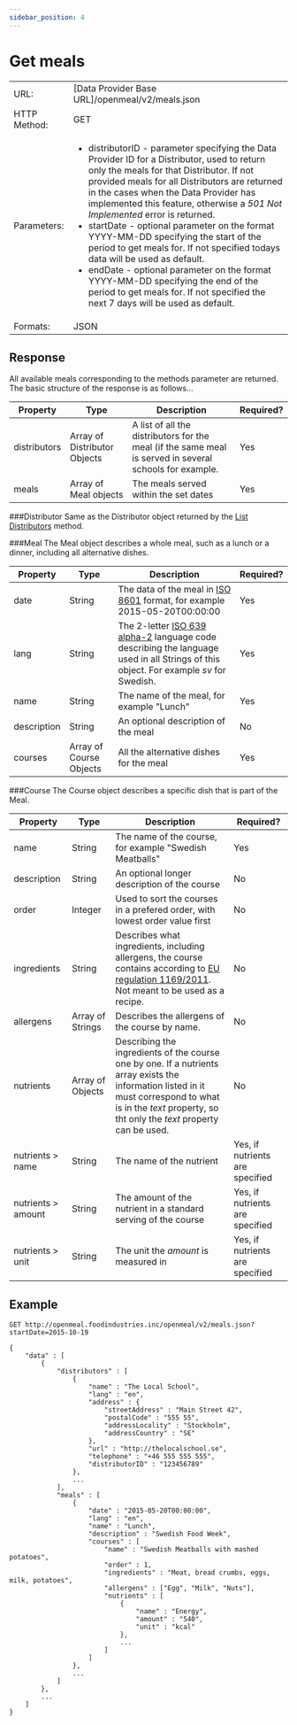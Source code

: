 ```yaml
---
sidebar_position: 4
---
```


# Get meals

<table>
	<tr>
		<td>URL: </td>
		<td>[Data Provider Base URL]/openmeal/v2/meals.json</td>
	</tr>
	<tr>
		<td>HTTP Method: </td>
		<td>GET</td>
	</tr>
	<tr>
		<td>Parameters: </td>
		<td><ul>
			<li>distributorID - parameter specifying the Data Provider ID for a Distributor, used to return only the meals for that Distributor. If not provided meals for all Distributors are returned in the cases when the Data Provider has implemented this feature, otherwise a <i>501 Not Implemented</i> error is returned.</li>
			<li>startDate - optional parameter on the format YYYY-MM-DD specifying the start of the period to get meals for. If not specified todays data will be used as default.</li>
			<li>endDate - optional parameter on the format YYYY-MM-DD specifying the end of the period to get meals for. If not specified the next 7 days will be used as default.</li>
		</ul></td>
	</tr>
	<tr>
		<td>Formats: </td>
		<td>JSON</td>
	</tr>
</table>

## Response

All available meals corresponding to the methods parameter are returned. The basic structure of the response is as follows...

| Property     | Type                         | Description                                                                                             | Required? |
| ------------ | ---------------------------- | ------------------------------------------------------------------------------------------------------- | --------- |
| distributors | Array of Distributor Objects | A list of all the distributors for the meal (if the same meal is served in several schools for example. | Yes       |
| meals        | Array of Meal objects        | The meals served within the set dates                                                                   | Yes       |

###Distributor
Same as the Distributor object returned by the [List Distributors](/doc/list-distributors.html) method.

###Meal
The Meal object describes a whole meal, such as a lunch or a dinner, including all alternative dishes.

| Property    | Type                    | Description                                                                                                                                                                    | Required? |
| ----------- | ----------------------- | ------------------------------------------------------------------------------------------------------------------------------------------------------------------------------ | --------- |
| date        | String                  | The data of the meal in [ISO 8601](http://en.wikipedia.org/wiki/ISO_8601) format, for example 2015-05-20T00:00:00                                                              | Yes       |
| lang        | String                  | The 2-letter [ISO 639 alpha-2](http://en.wikipedia.org/wiki/ISO_639-1) language code describing the language used in all Strings of this object. For example _sv_ for Swedish. | Yes       |
| name        | String                  | The name of the meal, for example "Lunch"                                                                                                                                      | Yes       |
| description | String                  | An optional description of the meal                                                                                                                                            | No        |
| courses     | Array of Course Objects | All the alternative dishes for the meal                                                                                                                                        | Yes       |

###Course
The Course object describes a specific dish that is part of the Meal.

| Property           | Type             | Description                                                                                                                                                                                                                          | Required?                       |
| ------------------ | ---------------- | ------------------------------------------------------------------------------------------------------------------------------------------------------------------------------------------------------------------------------------ | ------------------------------- |
| name               | String           | The name of the course, for example "Swedish Meatballs"                                                                                                                                                                              | Yes                             |
| description        | String           | An optional longer description of the course                                                                                                                                                                                         | No                              |
| order              | Integer          | Used to sort the courses in a prefered order, with lowest order value first                                                                                                                                                          | No                              |
| ingredients        | String           | Describes what ingredients, including allergens, the course contains according to [EU regulation 1169/2011](http://eur-lex.europa.eu/LexUriServ/LexUriServ.do?uri=OJ:L:2011:304:0018:0063:EN:PDF). Not meant to be used as a recipe. | No                              |
| allergens          | Array of Strings | Describes the allergens of the course by name.                                                                                                                                                                                       | No                              |
| nutrients          | Array of Objects | Describing the ingredients of the course one by one. If a nutrients array exists the information listed in it must correspond to what is in the _text_ property, so tht only the _text_ property can be used.                        | No                              |
| nutrients > name   | String           | The name of the nutrient                                                                                                                                                                                                             | Yes, if nutrients are specified |
| nutrients > amount | String           | The amount of the nutrient in a standard serving of the course                                                                                                                                                                       | Yes, if nutrients are specified |
| nutrients > unit   | String           | The unit the _amount_ is measured in                                                                                                                                                                                                 | Yes, if nutrients are specified |

## Example

    GET http://openmeal.foodindustries.inc/openmeal/v2/meals.json?startDate=2015-10-19

    {
        "data" : [
    	    {
        	    "distributors" : [
    			    {
    				    "name" : "The Local School",
    				    "lang" : "en",
    				    "address" : {
        				    "streetAddress" : "Main Street 42",
        				    "postalCode" : "555 55",
        				    "addressLocality" : "Stockholm",
    					    "addressCountry" : "SE"
    				    },
    				    "url" : "http://thelocalschool.se",
    				    "telephone" : "+46 555 555 555",
    				    "distributorID" : "123456789"
    			    },
    			    ...
    		    ],
    		    "meals" : [
    			    {
    		    	    "date" : "2015-05-20T00:00:00",
    		    	    "lang" : "en",
    		    	    "name" : "Lunch",
    		    	    "description" : "Swedish Food Week",
    				    "courses" : [
    		    		    "name" : "Swedish Meatballs with mashed potatoes",
    		    		    "order" : 1,
    					    "ingredients" : "Meat, bread crumbs, eggs, milk, potatoes",
    					    "allergens" : ["Egg", "Milk", "Nuts"],
    						"nutrients" : [
    							{
    								"name" : "Energy",
    								"amount" : "540",
    								"unit" : "kcal"
    							},
    							...
    						]
    				    ]
    			    },
    			    ...
    		    ]
    	    },
    	    ...
        ]
    }

